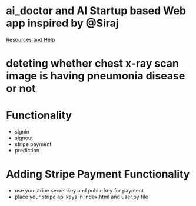 # ai_doctor and AI Startup based Web app inspired by @Siraj

[Resources and Help](https://github.com/llSourcell/AI_Startup_Prototype)

# deteting whether chest x-ray scan image is having pneumonia disease or not 


# Functionality
- signin
- signout
- stripe payment
- prediction

# Adding Stripe Payment Functionality
- use you stripe secret key and public key for payment
- place your stripe api keys in index.html and user.py file
